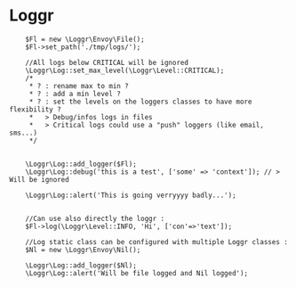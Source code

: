 # Loggr

        $Fl = new \Loggr\Envoy\File();
        $Fl->set_path('./tmp/logs/');
        
        //All logs below CRITICAL will be ignored
        \Loggr\Log::set_max_level(\Loggr\Level::CRITICAL);
        /*
         * ? : rename max to min ?
         * ? : add a min level ?
         * ? : set the levels on the loggers classes to have more flexibility ?
         *   > Debug/infos logs in files
         *   > Critical logs could use a "push" loggers (like email, sms...)
         */
        
        
        \Loggr\Log::add_logger($Fl);
        \Loggr\Log::debug('this is a test', ['some' => 'context']); // > Will be ignored
        
        \Loggr\Log::alert('This is going verryyyy badly...');
        
        
        //Can use also directly the loggr :
        $Fl->log(\Loggr\Level::INFO, 'Hi', ['con'=>'text']);
        
        //Log static class can be configured with multiple Loggr classes :
        $Nl = new \Loggr\Envoy\Nil();
        
        \Loggr\Log::add_logger($Nl);
        \Loggr\Log::alert('Will be file logged and Nil logged');
